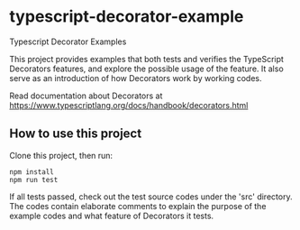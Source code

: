# typescript-decorator-example

Typescript Decorator Examples

This project provides examples that both tests and verifies the TypeScript Decorators features, and explore the possible usage of the feature. It also serve as an introduction of how Decorators work by working codes.

Read documentation about Decorators at https://www.typescriptlang.org/docs/handbook/decorators.html

## How to use this project

Clone this project, then run:

```JS
npm install
npm run test
```

If all tests passed, check out the test source codes under the 'src' directory. The codes contain elaborate comments to explain the purpose of the example codes and what feature of Decorators it tests. 